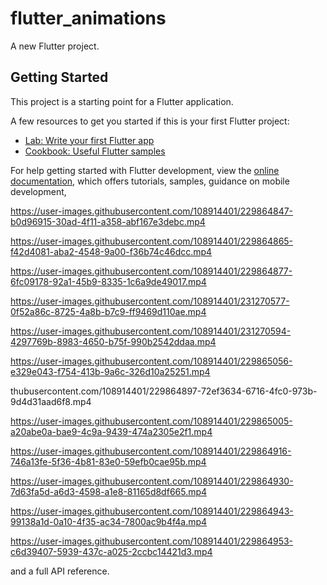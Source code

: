 # flutter_animations

A new Flutter project.

## Getting Started

This project is a starting point for a Flutter application.

A few resources to get you started if this is your first Flutter project:

- [Lab: Write your first Flutter app](https://docs.flutter.dev/get-started/codelab)
- [Cookbook: Useful Flutter samples](https://docs.flutter.dev/cookbook)

For help getting started with Flutter development, view the
[online documentation](https://docs.flutter.dev/), which offers tutorials,
samples, guidance on mobile development,

https://user-images.githubusercontent.com/108914401/229864847-b0d96915-30ad-4f11-a358-abf167e3debc.mp4



https://user-images.githubusercontent.com/108914401/229864865-f42d4081-aba2-4548-9a00-f36b74c46dcc.mp4



https://user-images.githubusercontent.com/108914401/229864877-6fc09178-92a1-45b9-8335-1c6a9de49017.mp4



https://user-images.githubusercontent.com/108914401/231270577-0f52a86c-8725-4a8b-b7c9-ff9469d110ae.mp4



https://user-images.githubusercontent.com/108914401/231270594-4297769b-8983-4650-b75f-990b2542ddaa.mp4





https://user-images.githubusercontent.com/108914401/229865056-e329e043-f754-413b-9a6c-326d10a25251.mp4

thubusercontent.com/108914401/229864897-72ef3634-6716-4fc0-973b-9d4d31aad6f8.mp4



https://user-images.githubusercontent.com/108914401/229865005-a20abe0a-bae9-4c9a-9439-474a2305e2f1.mp4



https://user-images.githubusercontent.com/108914401/229864916-746a13fe-5f36-4b81-83e0-59efb0cae95b.mp4



https://user-images.githubusercontent.com/108914401/229864930-7d63fa5d-a6d3-4598-a1e8-81165d8df665.mp4



https://user-images.githubusercontent.com/108914401/229864943-99138a1d-0a10-4f35-ac34-7800ac9b4f4a.mp4



https://user-images.githubusercontent.com/108914401/229864953-c6d39407-5939-437c-a025-2ccbc14421d3.mp4

and a full API reference.
